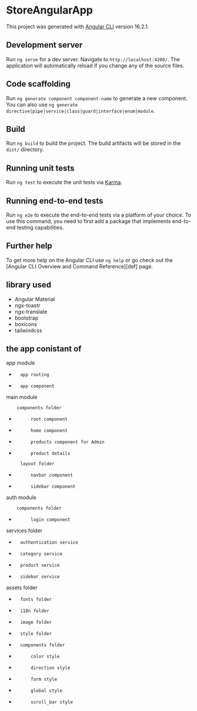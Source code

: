 # StoreAngularApp

This project was generated with [Angular CLI](https://github.com/angular/angular-cli) version 16.2.1.

## Development server

Run `ng serve` for a dev server. Navigate to `http://localhost:4200/`. The application will automatically reload if you change any of the source files.

## Code scaffolding

Run `ng generate component component-name` to generate a new component. You can also use `ng generate directive|pipe|service|class|guard|interface|enum|module`.

## Build

Run `ng build` to build the project. The build artifacts will be stored in the `dist/` directory.

## Running unit tests

Run `ng test` to execute the unit tests via [Karma](https://karma-runner.github.io).

## Running end-to-end tests

Run `ng e2e` to execute the end-to-end tests via a platform of your choice. To use this command, you need to first add a package that implements end-to-end testing capabilities.

## Further help

To get more help on the Angular CLI use `ng help` or go check out the [Angular CLI Overview and Command Reference][def] page.

## library used

- Angular Material
- ngx-toastr
- ngx-translate
- bootstrap
- boxicons
- tailwindcss

## the app conistant of

app module

-       app routing
-       app component

main module

        components folder

-           root component
-           home component
-           products component for Admin
-           product details

        layout folder

-           navbar component
-           sidebar component

auth module

        components folder

-           login component

services folder

-       authentication service
-       category service
-       product service
-       sidebar service

assets folder

-       fonts folder
-       i18n folder
-       image folder
-       style folder

-       components folder

-           color style
-           direction style
-           form style
-           global style
-           scroll_bar style
